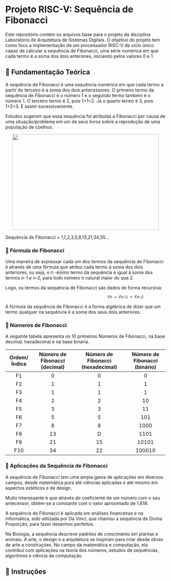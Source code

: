 # Projeto RISC-V: Sequência de Fibonacci

Este repositório contém os arquivos base para o projeto da disciplina Laboratório de Arquitetura de Sistemas Digitais. O objetivo do projeto tem como foco a implementação de um processador RISC-V de ciclo único capaz de calcular a sequência de Fibonacci, uma série numérica em que cada termo é a soma dos dois anteriores, iniciando pelos valores 0 e 1.

## 📝 Fundamentação Teórica
A sequência de Fibonacci é uma sequência numérica em que cada termo a partir do terceiro é a soma dos dois antecessores. O primeiro termo da sequência de Fibonacci é o número 1 e o segundo termo também é o número 1. O terceiro termo é 2, pois 1+1=2. Já o quarto termo é 3, pois 1+2=3. E assim sucessivamente.

Estudos sugerem que essa sequência foi atribuída a Fibonacci por causa de uma situação/problema em um de seus livros sobre a reprodução de uma população de coelhos.

<p align="center">
  <img width="460" height="300" src="https://upload.wikimedia.org/wikipedia/commons/thumb/7/7a/FibonacciRabbit.svg/340px-FibonacciRabbit.svg.png">
</p>

Sequência de Fibonacci = 1,1,2,3,5,8,13,21,34,55…

### 🔹 Fórmula de Fibonacci

Uma maneira de expressar cada um dos termos da sequência de Fibonacci é através de uma fórmula que atribui cada termo à soma dos dois anteriores, ou seja, o n -ésimo termo da sequência é igual à soma dos termos n-1 e n-2, para todo número n natural maior do que 2.

Logo, os termos da sequência de Fibonacci são dados de forma recursiva:

                                                 𝐹𝑛 = 𝐹𝑛−1 + 𝐹𝑛−2

A fórmula da sequência de Fibonacci é a forma algébrica de dizer que um termo qualquer na sequência é a soma dos seus dois anteriores.

### 🔹 Números de Fibonacci

A seguinte tabela apresenta os 10 primeiros Números de Fibonacci, na base decimal, hexadecimal e na base binária.

| Ordem/Índice  | Número de Fibonacci (decimal) |  Número de Fibonacci (hexadecimal) | Número de Fibonacci (binário) |
| :---:         | :---:                         | :---:                              |  :---:                        |
| F1            | 0                             | 0                                  | 0                             |
| F2            | 1                             | 1                                  | 1                             |
| F3            | 1                             | 1                                  | 1                             |
| F4            | 2                             | 2                                  | 10                            |
| F5            | 3                             | 3                                  | 11                            |
| F6            | 5                             | 5                                  | 101                           |
| F7            | 8                             | 8                                  | 1000                          |
| F8            | 13                            | D                                  | 1101                          |
| F9            | 21                            | 15                                 | 10101                         |
| F10           | 34                            | 22                                 | 100010                        |

### 🔹 Aplicações da Sequência de Fibonacci

A sequência de Fibonacci tem uma ampla gama de aplicações em diversos campos, desde matemática pura até ciências aplicadas e até mesmo em aspectos estéticos e de design.

Muito interessante é que através do coeficiente de um número com o seu antecessor, obtém-se a constante com o valor aproximado de 1,618.

A sequência de Fibonacci é aplicada em análises financeiras e na informática, sido utilizada por Da Vinci, que chamou a sequência de Divina Proporção, para fazer desenhos perfeitos.

Na Biologia, a sequência descreve padrões de crescimento em plantas e animais. A arte, o design e a arquitetura se inspiram para criar desde obras de arte a construções. No campo da matemática e computação, ela contribui com aplicações na teoria dos números, estudos de sequências, algoritmos e ciência da computação.

## 📝 Instruções
